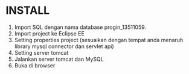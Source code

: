 INSTALL
=======
1. Import SQL dengan nama database progin_13511059.
2. Import project ke Eclipse EE
3. Setting properties project (sesuaikan dengan tempat anda menaruh library mysql connector dan servlet api)
4. Setting server tomcat
5. Jalankan server tomcat dan MySQL
6. Buka di browser